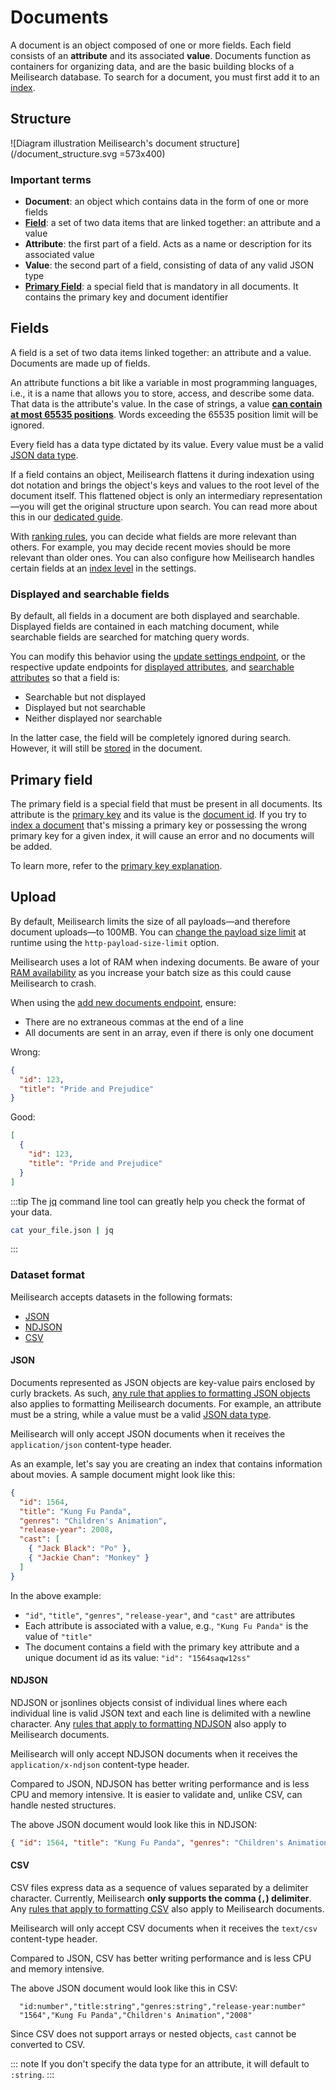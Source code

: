 # Documents

A document is an object composed of one or more fields. Each field consists of an **attribute** and its associated **value**. Documents function as containers for organizing data, and are the basic building blocks of a Meilisearch database. To search for a document, you must first add it to an [index](/learn/core_concepts/indexes.md).

## Structure

![Diagram illustration Meilisearch's document structure](/document_structure.svg =573x400)

### Important terms

- **Document**: an object which contains data in the form of one or more fields
- **[Field](#fields)**: a set of two data items that are linked together: an attribute and a value
- **Attribute**: the first part of a field. Acts as a name or description for its associated value
- **Value**: the second part of a field, consisting of data of any valid JSON type
- **[Primary Field](#primary-field)**: a special field that is mandatory in all documents. It contains the primary key and document identifier

## Fields

A field is a set of two data items linked together: an attribute and a value. Documents are made up of fields.

An attribute functions a bit like a variable in most programming languages, i.e., it is a name that allows you to store, access, and describe some data. That data is the attribute's value. In the case of strings, a value **[can contain at most 65535 positions](/learn/advanced/known_limitations.md#maximum-number-of-words-per-attribute)**. Words exceeding the 65535 position limit will be ignored.

Every field has a data type dictated by its value. Every value must be a valid [JSON data type](https://www.w3schools.com/js/js_json_datatypes.asp).

If a field contains an object, Meilisearch flattens it during indexation using dot notation and brings the object's keys and values to the root level of the document itself. This flattened object is only an intermediary representation—you will get the original structure upon search. You can read more about this in our [dedicated guide](/learn/advanced/datatypes.md#objects).

With [ranking rules](/learn/core_concepts/relevancy.md#ranking-rules), you can decide what fields are more relevant than others. For example, you may decide recent movies should be more relevant than older ones. You can also configure how Meilisearch handles certain fields at an [index level](/learn/configuration/settings.md) in the settings.

### Displayed and searchable fields

By default, all fields in a document are both displayed and searchable. Displayed fields are contained in each matching document, while searchable fields are searched for matching query words.

You can modify this behavior using the [update settings endpoint](/reference/api/settings.md#update-settings), or the respective update endpoints for [displayed attributes](/reference/api/displayed_attributes.md#update-displayed-attributes), and [searchable attributes](/reference/api/searchable_attributes.md#update-searchable-attributes) so that a field is:

- Searchable but not displayed
- Displayed but not searchable
- Neither displayed nor searchable

In the latter case, the field will be completely ignored during search. However, it will still be [stored](/learn/configuration/displayed_searchable_attributes.md#data-storing) in the document.

## Primary field

The primary field is a special field that must be present in all documents. Its attribute is the [primary key](/learn/core_concepts/primary_key.md#primary-key-2) and its value is the [document id](/learn/core_concepts/primary_key.md#document-id). If you try to [index a document](/learn/getting_started/quick_start.md#add-documents) that's missing a primary key or possessing the wrong primary key for a given index, it will cause an error and no documents will be added.

To learn more, refer to the [primary key explanation](/learn/core_concepts/primary_key.md).

## Upload

By default, Meilisearch limits the size of all payloads—and therefore document uploads—to 100MB. You can [change the payload size limit](/learn/configuration/instance_options.md#payload-limit-size) at runtime using the `http-payload-size-limit` option.

Meilisearch uses a lot of RAM when indexing documents. Be aware of your [RAM availability](/resources/faq.md#what-are-the-recommended-requirements-for-hosting-a-meilisearch-instance) as you increase your batch size as this could cause Meilisearch to crash.

When using the [add new documents endpoint](/reference/api/documents.md#add-or-update-documents), ensure:

- There are no extraneous commas at the end of a line
- All documents are sent in an array, even if there is only one document

Wrong:

```json
{
  "id": 123,
  "title": "Pride and Prejudice"
}
```

Good:

```json
[
  {
    "id": 123,
    "title": "Pride and Prejudice"
  }
]
```

:::tip
The [jq](https://github.com/stedolan/jq) command line tool can greatly help you check the format of your data.

```bash
cat your_file.json | jq
```

:::

### Dataset format

Meilisearch accepts datasets in the following formats:

- [JSON](#json)
- [NDJSON](#ndjson)
- [CSV](#csv)

#### JSON

Documents represented as JSON objects are key-value pairs enclosed by curly brackets. As such, [any rule that applies to formatting JSON objects](https://www.w3schools.com/js/js_json_objects.asp) also applies to formatting Meilisearch documents. For example, an attribute must be a string, while a value must be a valid [JSON data type](https://www.w3schools.com/js/js_json_datatypes.asp).

Meilisearch will only accept JSON documents when it receives the `application/json` content-type header.

As an example, let's say you are creating an index that contains information about movies. A sample document might look like this:

```json
{
  "id": 1564,
  "title": "Kung Fu Panda",
  "genres": "Children's Animation",
  "release-year": 2008,
  "cast": [
    { "Jack Black": "Po" },
    { "Jackie Chan": "Monkey" }
  ]
}
```

In the above example:

- `"id"`, `"title"`, `"genres"`, `"release-year"`, and `"cast"` are attributes
- Each attribute is associated with a value, e.g., `"Kung Fu Panda"` is the value of `"title"`
- The document contains a field with the primary key attribute and a unique document id as its value: `"id": "1564saqw12ss"`

#### NDJSON

NDJSON or jsonlines objects consist of individual lines where each individual line is valid JSON text and each line is delimited with a newline character. Any [rules that apply to formatting NDJSON](http://ndjson.org/) also apply to Meilisearch documents.

Meilisearch will only accept NDJSON documents when it receives the `application/x-ndjson` content-type header.

Compared to JSON, NDJSON has better writing performance and is less CPU and memory intensive. It is easier to validate and, unlike CSV, can handle nested structures.  

The above JSON document would look like this in NDJSON:

```json
{ "id": 1564, "title": "Kung Fu Panda", "genres": "Children's Animation", "release-year": 2008, "cast": [{ "Jack Black": "Po" }, { "Jackie Chan": "Monkey" }] }
```

#### CSV

CSV files express data as a sequence of values separated by a delimiter character. Currently, Meilisearch **only supports the comma (`,`) delimiter**. Any [rules that apply to formatting CSV](https://datatracker.ietf.org/doc/html/rfc4180) also apply to Meilisearch documents.

Meilisearch will only accept CSV documents when it receives the `text/csv` content-type header.

Compared to JSON, CSV has better writing performance and is less CPU and memory intensive.  

The above JSON document would look like this in CSV:

```csv
  "id:number","title:string","genres:string","release-year:number"
  "1564","Kung Fu Panda","Children's Animation","2008"
```

Since CSV does not support arrays or nested objects, `cast` cannot be converted to CSV.

::: note
If you don't specify the data type for an attribute, it will default to `:string`.
:::
